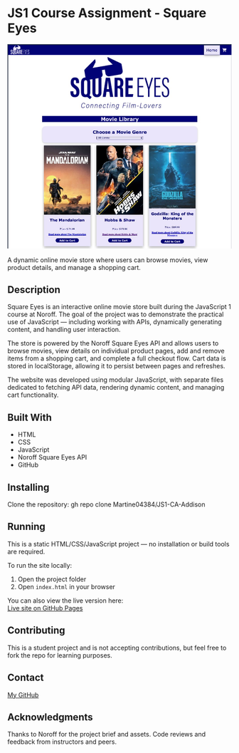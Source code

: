 # JS1 Course Assignment - Square Eyes

![Screenshot of Square Eyes homepage](./assets/screen-shoot-homepage-square-eyes.jpg)

A dynamic online movie store where users can browse movies, view product details, and manage a shopping cart.

## Description

Square Eyes is an interactive online movie store built during the JavaScript 1 course at Noroff. The goal of the project was to demonstrate the practical use of JavaScript — including working with APIs, dynamically generating content, and handling user interaction.

The store is powered by the Noroff Square Eyes API and allows users to browse movies, view details on individual product pages, add and remove items from a shopping cart, and complete a full checkout flow. Cart data is stored in localStorage, allowing it to persist between pages and refreshes.

The website was developed using modular JavaScript, with separate files dedicated to fetching API data, rendering dynamic content, and managing cart functionality.

## Built With

- HTML
- CSS
- JavaScript
- Noroff Square Eyes API
- GitHub

## Installing

Clone the repository: gh repo clone Martine04384/JS1-CA-Addison

## Running

This is a static HTML/CSS/JavaScript project — no installation or build tools are required.

To run the site locally:

1. Open the project folder
2. Open `index.html` in your browser

You can also view the live version here:  
[Live site on GitHub Pages](https://martine04384.github.io/JS1-CA-Addison/)

## Contributing

This is a student project and is not accepting contributions, but feel free to fork the repo for learning purposes.

## Contact

[My GitHub](https://github.com/martine04384)

## Acknowledgments

Thanks to Noroff for the project brief and assets.
Code reviews and feedback from instructors and peers.

